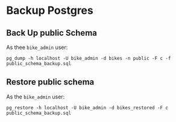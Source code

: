 # Backup Postgres

## Back Up public Schema

As thee `bike_admin` user:
```SHELL
pg_dump -h localhost -U bike_admin -d bikes -n public -F c -f public_schema_backup.sql
```


## Restore public schema

As the `bike_admin` user:
```SHELL
pg_restore -h localhost -U bike_admin -d bikes_restored -F c public_schema_backup.sql
```
